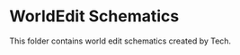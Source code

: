 WorldEdit Schematics
====================

This folder contains world edit schematics created by Tech.
